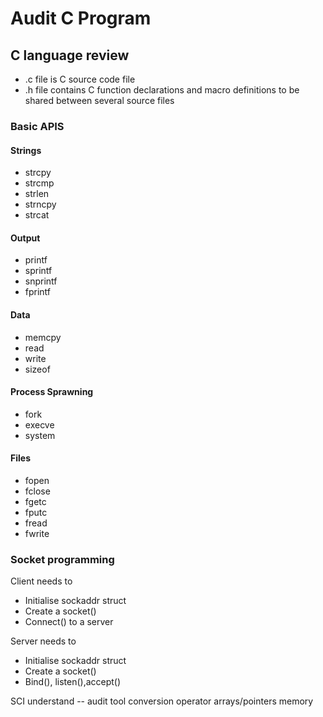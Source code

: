 # Audit C Program
## C language review
* .c file is C source code file
* .h file contains C function declarations and macro definitions to be shared between several source files

### Basic APIS
#### Strings
- strcpy
- strcmp
- strlen
- strncpy
- strcat

#### Output
- printf
- sprintf
- snprintf
- fprintf

#### Data
- memcpy
- read
- write
- sizeof

#### Process Sprawning
- fork
- execve
- system

#### Files
- fopen
- fclose
- fgetc
- fputc
- fread
- fwrite

### Socket programming  
Client needs to  
- Initialise sockaddr struct
- Create a socket()
- Connect() to a server

Server needs to
- Initialise sockaddr struct
- Create a socket()
- Bind(), listen(),accept()

SCI understand -- audit tool
conversion
operator
arrays/pointers
memory
